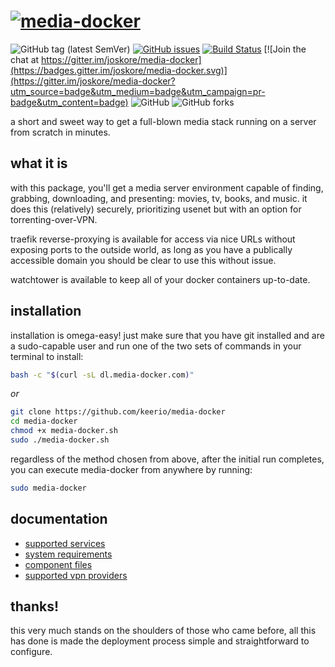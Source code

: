 # [![media-docker](/docs/assets/img/md-logo.png)](https://media-docker.com/)

![GitHub tag (latest SemVer)](https://img.shields.io/github/tag/joskore/media-docker.svg)
[![GitHub issues](https://img.shields.io/github/issues/joskore/media-docker.svg)](https://github.com/joskore/media-docker/issues)
[![Build Status](https://travis-ci.com/joskore/media-docker.svg?branch=master)](https://travis-ci.com/joskore/media-docker) [![Join the chat at https://gitter.im/joskore/media-docker](https://badges.gitter.im/joskore/media-docker.svg)](https://gitter.im/joskore/media-docker?utm_source=badge&utm_medium=badge&utm_campaign=pr-badge&utm_content=badge)
![GitHub](https://img.shields.io/github/license/joskore/media-docker.svg)
![GitHub forks](https://img.shields.io/github/forks/joskore/media-docker.svg?style=social&label=Fork)


a short and sweet way to get a full-blown media stack running on a server from scratch in minutes.

## what it is

with this package, you'll get a media server environment capable of finding, grabbing, downloading, and presenting: movies, tv, books, and music. it does this (relatively) securely, prioritizing usenet but with an option for torrenting-over-VPN.

traefik reverse-proxying is available for access via nice URLs without exposing ports to the outside world, as long as you have a publically accessible domain you should be clear to use this without issue.

watchtower is available to keep all of your docker containers up-to-date.

## installation

installation is omega-easy! just make sure that you have git installed and are a sudo-capable user and run one of the two sets of commands in your terminal to install:

```bash
bash -c "$(curl -sL dl.media-docker.com)"
```

*or*

```bash
git clone https://github.com/keerio/media-docker
cd media-docker
chmod +x media-docker.sh
sudo ./media-docker.sh
```

regardless of the method chosen from above, after the initial run completes, you can execute media-docker from anywhere by running:

```bash
sudo media-docker
```

## documentation

- [supported services](https://media-docker.com/docs/services/)
- [system requirements](https://media-docker.com/docs/requirements/)
- [component files](https://media-docker.com/docs/files/)
- [supported vpn providers](https://github.com/haugene/docker-transmission-openvpn#supported-providers)

## thanks!

this very much stands on the shoulders of those who came before, all this has done is made the deployment process simple and straightforward to configure.
